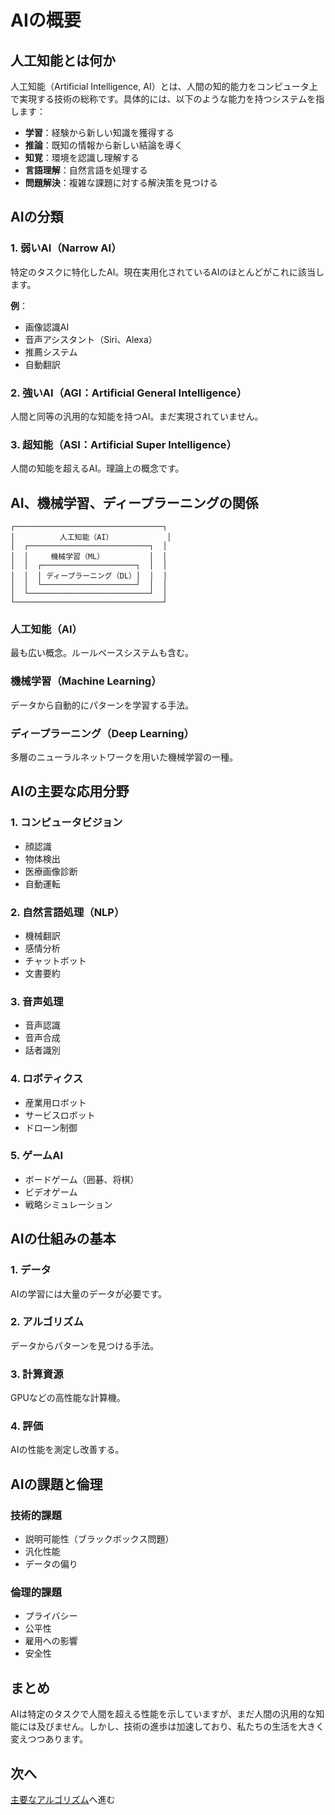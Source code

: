 # AIの概要

## 人工知能とは何か

人工知能（Artificial Intelligence, AI）とは、人間の知的能力をコンピュータ上で実現する技術の総称です。具体的には、以下のような能力を持つシステムを指します：

- **学習**：経験から新しい知識を獲得する
- **推論**：既知の情報から新しい結論を導く
- **知覚**：環境を認識し理解する
- **言語理解**：自然言語を処理する
- **問題解決**：複雑な課題に対する解決策を見つける

## AIの分類

### 1. 弱いAI（Narrow AI）
特定のタスクに特化したAI。現在実用化されているAIのほとんどがこれに該当します。

**例**：
- 画像認識AI
- 音声アシスタント（Siri、Alexa）
- 推薦システム
- 自動翻訳

### 2. 強いAI（AGI：Artificial General Intelligence）
人間と同等の汎用的な知能を持つAI。まだ実現されていません。

### 3. 超知能（ASI：Artificial Super Intelligence）
人間の知能を超えるAI。理論上の概念です。

## AI、機械学習、ディープラーニングの関係

```
┌─────────────────────────────────┐
│          人工知能（AI）            │
│  ┌───────────────────────────┐  │
│  │     機械学習（ML）          │  │
│  │  ┌─────────────────────┐  │  │
│  │  │ ディープラーニング（DL）│  │  │
│  │  └─────────────────────┘  │  │
│  └───────────────────────────┘  │
└─────────────────────────────────┘
```

### 人工知能（AI）
最も広い概念。ルールベースシステムも含む。

### 機械学習（Machine Learning）
データから自動的にパターンを学習する手法。

### ディープラーニング（Deep Learning）
多層のニューラルネットワークを用いた機械学習の一種。

## AIの主要な応用分野

### 1. コンピュータビジョン
- 顔認識
- 物体検出
- 医療画像診断
- 自動運転

### 2. 自然言語処理（NLP）
- 機械翻訳
- 感情分析
- チャットボット
- 文書要約

### 3. 音声処理
- 音声認識
- 音声合成
- 話者識別

### 4. ロボティクス
- 産業用ロボット
- サービスロボット
- ドローン制御

### 5. ゲームAI
- ボードゲーム（囲碁、将棋）
- ビデオゲーム
- 戦略シミュレーション

## AIの仕組みの基本

### 1. データ
AIの学習には大量のデータが必要です。

### 2. アルゴリズム
データからパターンを見つける手法。

### 3. 計算資源
GPUなどの高性能な計算機。

### 4. 評価
AIの性能を測定し改善する。

## AIの課題と倫理

### 技術的課題
- 説明可能性（ブラックボックス問題）
- 汎化性能
- データの偏り

### 倫理的課題
- プライバシー
- 公平性
- 雇用への影響
- 安全性

## まとめ

AIは特定のタスクで人間を超える性能を示していますが、まだ人間の汎用的な知能には及びません。しかし、技術の進歩は加速しており、私たちの生活を大きく変えつつあります。

## 次へ

[主要なアルゴリズム](../アルゴリズム/README.md)へ進む